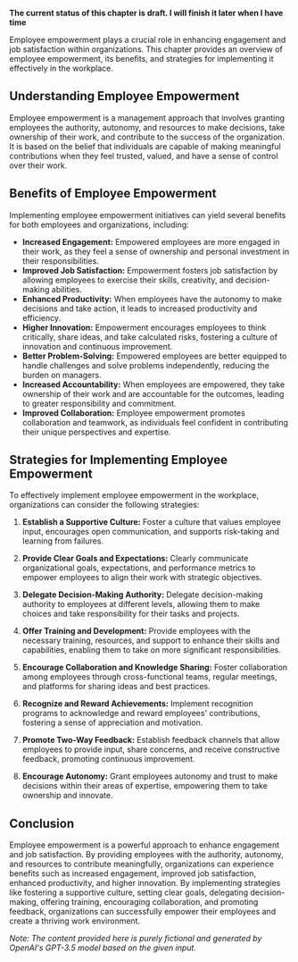 **The current status of this chapter is draft. I will finish it later when I have time**

Employee empowerment plays a crucial role in enhancing engagement and job satisfaction within organizations. This chapter provides an overview of employee empowerment, its benefits, and strategies for implementing it effectively in the workplace.

Understanding Employee Empowerment
----------------------------------

Employee empowerment is a management approach that involves granting employees the authority, autonomy, and resources to make decisions, take ownership of their work, and contribute to the success of the organization. It is based on the belief that individuals are capable of making meaningful contributions when they feel trusted, valued, and have a sense of control over their work.

Benefits of Employee Empowerment
--------------------------------

Implementing employee empowerment initiatives can yield several benefits for both employees and organizations, including:

* **Increased Engagement:** Empowered employees are more engaged in their work, as they feel a sense of ownership and personal investment in their responsibilities.
* **Improved Job Satisfaction:** Empowerment fosters job satisfaction by allowing employees to exercise their skills, creativity, and decision-making abilities.
* **Enhanced Productivity:** When employees have the autonomy to make decisions and take action, it leads to increased productivity and efficiency.
* **Higher Innovation:** Empowerment encourages employees to think critically, share ideas, and take calculated risks, fostering a culture of innovation and continuous improvement.
* **Better Problem-Solving:** Empowered employees are better equipped to handle challenges and solve problems independently, reducing the burden on managers.
* **Increased Accountability:** When employees are empowered, they take ownership of their work and are accountable for the outcomes, leading to greater responsibility and commitment.
* **Improved Collaboration:** Employee empowerment promotes collaboration and teamwork, as individuals feel confident in contributing their unique perspectives and expertise.

Strategies for Implementing Employee Empowerment
------------------------------------------------

To effectively implement employee empowerment in the workplace, organizations can consider the following strategies:

1. **Establish a Supportive Culture:** Foster a culture that values employee input, encourages open communication, and supports risk-taking and learning from failures.

2. **Provide Clear Goals and Expectations:** Clearly communicate organizational goals, expectations, and performance metrics to empower employees to align their work with strategic objectives.

3. **Delegate Decision-Making Authority:** Delegate decision-making authority to employees at different levels, allowing them to make choices and take responsibility for their tasks and projects.

4. **Offer Training and Development:** Provide employees with the necessary training, resources, and support to enhance their skills and capabilities, enabling them to take on more significant responsibilities.

5. **Encourage Collaboration and Knowledge Sharing:** Foster collaboration among employees through cross-functional teams, regular meetings, and platforms for sharing ideas and best practices.

6. **Recognize and Reward Achievements:** Implement recognition programs to acknowledge and reward employees' contributions, fostering a sense of appreciation and motivation.

7. **Promote Two-Way Feedback:** Establish feedback channels that allow employees to provide input, share concerns, and receive constructive feedback, promoting continuous improvement.

8. **Encourage Autonomy:** Grant employees autonomy and trust to make decisions within their areas of expertise, empowering them to take ownership and innovate.

Conclusion
----------

Employee empowerment is a powerful approach to enhance engagement and job satisfaction. By providing employees with the authority, autonomy, and resources to contribute meaningfully, organizations can experience benefits such as increased engagement, improved job satisfaction, enhanced productivity, and higher innovation. By implementing strategies like fostering a supportive culture, setting clear goals, delegating decision-making, offering training, encouraging collaboration, and promoting feedback, organizations can successfully empower their employees and create a thriving work environment.

*Note: The content provided here is purely fictional and generated by OpenAI's GPT-3.5 model based on the given input.*

